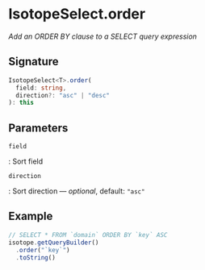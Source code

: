 # IsotopeSelect.order

*Add an ORDER BY clause to a SELECT query expression*

## Signature

``` ts
IsotopeSelect<T>.order(
  field: string,
  direction?: "asc" | "desc"
): this
```

## Parameters

`field`

:   Sort field

`direction`

:   Sort direction &mdash; *optional*, default: `"asc"`

## Example

``` ts
// SELECT * FROM `domain` ORDER BY `key` ASC
isotope.getQueryBuilder()
  .order("`key`")
  .toString()
```

